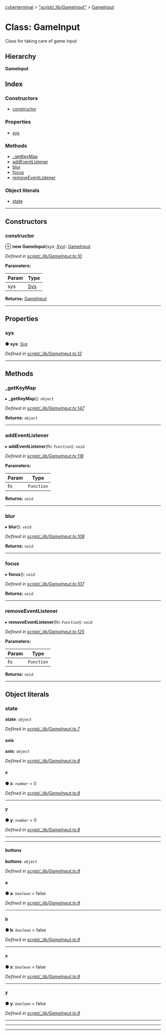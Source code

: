[cyberterminal](../README.md) > ["script/_lib/GameInput"](../modules/_script__lib_gameinput_.md) > [GameInput](../classes/_script__lib_gameinput_.gameinput.md)

# Class: GameInput

Class for taking care of game input

## Hierarchy

**GameInput**

## Index

### Constructors

* [constructor](_script__lib_gameinput_.gameinput.md#constructor)

### Properties

* [sys](_script__lib_gameinput_.gameinput.md#sys)

### Methods

* [_getKeyMap](_script__lib_gameinput_.gameinput.md#_getkeymap)
* [addEventListener](_script__lib_gameinput_.gameinput.md#addeventlistener)
* [blur](_script__lib_gameinput_.gameinput.md#blur)
* [focus](_script__lib_gameinput_.gameinput.md#focus)
* [removeEventListener](_script__lib_gameinput_.gameinput.md#removeeventlistener)

### Object literals

* [state](_script__lib_gameinput_.gameinput.md#state)

---

## Constructors

<a id="constructor"></a>

###  constructor

⊕ **new GameInput**(sys: *[Sys](../interfaces/_script__lib_sys_.sys.md)*): [GameInput](_script__lib_gameinput_.gameinput.md)

*Defined in [script/_lib/GameInput.ts:10](https://github.com/FantasyInternet/cyberterminal/blob/HEAD/src/script/_lib/GameInput.ts#L10)*

**Parameters:**

| Param | Type |
| ------ | ------ |
| sys | [Sys](../interfaces/_script__lib_sys_.sys.md) | 

**Returns:** [GameInput](_script__lib_gameinput_.gameinput.md)

___

## Properties

<a id="sys"></a>

###  sys

**● sys**: *[Sys](../interfaces/_script__lib_sys_.sys.md)*

*Defined in [script/_lib/GameInput.ts:12](https://github.com/FantasyInternet/cyberterminal/blob/HEAD/src/script/_lib/GameInput.ts#L12)*

___

## Methods

<a id="_getkeymap"></a>

###  _getKeyMap

▸ **_getKeyMap**(): `object`

*Defined in [script/_lib/GameInput.ts:147](https://github.com/FantasyInternet/cyberterminal/blob/HEAD/src/script/_lib/GameInput.ts#L147)*

**Returns:** `object`

___
<a id="addeventlistener"></a>

###  addEventListener

▸ **addEventListener**(fn: *`Function`*): `void`

*Defined in [script/_lib/GameInput.ts:118](https://github.com/FantasyInternet/cyberterminal/blob/HEAD/src/script/_lib/GameInput.ts#L118)*

**Parameters:**

| Param | Type |
| ------ | ------ |
| fn | `Function` | 

**Returns:** `void`

___
<a id="blur"></a>

###  blur

▸ **blur**(): `void`

*Defined in [script/_lib/GameInput.ts:108](https://github.com/FantasyInternet/cyberterminal/blob/HEAD/src/script/_lib/GameInput.ts#L108)*

**Returns:** `void`

___
<a id="focus"></a>

###  focus

▸ **focus**(): `void`

*Defined in [script/_lib/GameInput.ts:107](https://github.com/FantasyInternet/cyberterminal/blob/HEAD/src/script/_lib/GameInput.ts#L107)*

**Returns:** `void`

___
<a id="removeeventlistener"></a>

###  removeEventListener

▸ **removeEventListener**(fn: *`Function`*): `void`

*Defined in [script/_lib/GameInput.ts:125](https://github.com/FantasyInternet/cyberterminal/blob/HEAD/src/script/_lib/GameInput.ts#L125)*

**Parameters:**

| Param | Type |
| ------ | ------ |
| fn | `Function` | 

**Returns:** `void`

___

## Object literals

<a id="state"></a>

###  state

**state**: *`object`*

*Defined in [script/_lib/GameInput.ts:7](https://github.com/FantasyInternet/cyberterminal/blob/HEAD/src/script/_lib/GameInput.ts#L7)*

<a id="state.axis"></a>

####  axis

**axis**: *`object`*

*Defined in [script/_lib/GameInput.ts:8](https://github.com/FantasyInternet/cyberterminal/blob/HEAD/src/script/_lib/GameInput.ts#L8)*

<a id="state.axis.x"></a>

####  x

**● x**: *`number`* = 0

*Defined in [script/_lib/GameInput.ts:8](https://github.com/FantasyInternet/cyberterminal/blob/HEAD/src/script/_lib/GameInput.ts#L8)*

___
<a id="state.axis.y"></a>

####  y

**● y**: *`number`* = 0

*Defined in [script/_lib/GameInput.ts:8](https://github.com/FantasyInternet/cyberterminal/blob/HEAD/src/script/_lib/GameInput.ts#L8)*

___

___
<a id="state.buttons"></a>

####  buttons

**buttons**: *`object`*

*Defined in [script/_lib/GameInput.ts:9](https://github.com/FantasyInternet/cyberterminal/blob/HEAD/src/script/_lib/GameInput.ts#L9)*

<a id="state.buttons.a"></a>

####  a

**● a**: *`boolean`* = false

*Defined in [script/_lib/GameInput.ts:9](https://github.com/FantasyInternet/cyberterminal/blob/HEAD/src/script/_lib/GameInput.ts#L9)*

___
<a id="state.buttons.b"></a>

####  b

**● b**: *`boolean`* = false

*Defined in [script/_lib/GameInput.ts:9](https://github.com/FantasyInternet/cyberterminal/blob/HEAD/src/script/_lib/GameInput.ts#L9)*

___
<a id="state.buttons.x-1"></a>

####  x

**● x**: *`boolean`* = false

*Defined in [script/_lib/GameInput.ts:9](https://github.com/FantasyInternet/cyberterminal/blob/HEAD/src/script/_lib/GameInput.ts#L9)*

___
<a id="state.buttons.y-1"></a>

####  y

**● y**: *`boolean`* = false

*Defined in [script/_lib/GameInput.ts:9](https://github.com/FantasyInternet/cyberterminal/blob/HEAD/src/script/_lib/GameInput.ts#L9)*

___

___

___


